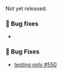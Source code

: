 Not yet released.

### 🐛 Bug fixes
- 
### 🐛 Bug Fixes
- [testing only #550](https://github.com/stefanpejcic/OpenPanel/issues/550)
